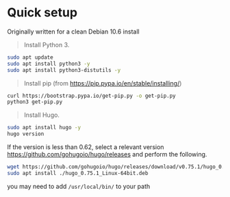 # Quick setup

Originally written for a clean Debian 10.6 install

> Install Python 3. 
```bash
sudo apt update
sudo apt install python3 -y
sudo apt install python3-distutils -y
```

> Install pip (from https://pip.pypa.io/en/stable/installing/)
```bash
curl https://bootstrap.pypa.io/get-pip.py -o get-pip.py
python3 get-pip.py
```

> Install Hugo. 
```bash
sudo apt install hugo -y
hugo version
```
If the version is less than 0.62, select a relevant version https://github.com/gohugoio/hugo/releases and perform the following.
```bash
wget https://github.com/gohugoio/hugo/releases/download/v0.75.1/hugo_0.75.1_Linux-64bit.deb
sudo apt install ./hugo_0.75.1_Linux-64bit.deb
```
you may need to add `/usr/local/bin/` to your path
